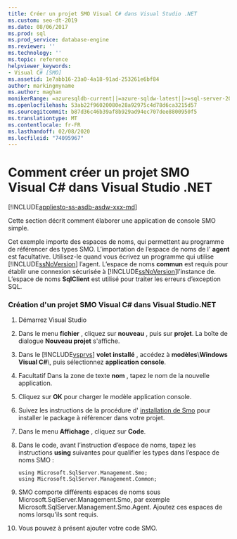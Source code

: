 ```yaml
---
title: Créer un projet SMO Visual C# dans Visual Studio .NET
ms.custom: seo-dt-2019
ms.date: 08/06/2017
ms.prod: sql
ms.prod_service: database-engine
ms.reviewer: ''
ms.technology: ''
ms.topic: reference
helpviewer_keywords:
- Visual C# [SMO]
ms.assetid: 1e7abb16-23a0-4a18-91ad-253261e6bf84
author: markingmyname
ms.author: maghan
monikerRange: =azuresqldb-current||=azure-sqldw-latest||>=sql-server-2016||=sqlallproducts-allversions||>=sql-server-linux-2017||=azuresqldb-mi-current
ms.openlocfilehash: 53ab22f96020080e28a92975c4d78d6ca3215d57
ms.sourcegitcommit: b87d36c46b39af8b929ad94ec707dee8800950f5
ms.translationtype: MT
ms.contentlocale: fr-FR
ms.lasthandoff: 02/08/2020
ms.locfileid: "74095967"
---
```

# <a name="how-to-create-a-visual-c-smo-project-in-visual-studio-net"></a>Comment créer un projet SMO Visual C# dans Visual Studio .NET
[!INCLUDE[appliesto-ss-asdb-asdw-xxx-md](../../includes/appliesto-ss-asdb-asdw-xxx-md.md)]

  Cette section décrit comment élaborer une application de console SMO simple.  
  
 Cet exemple importe des espaces de noms, qui permettent au programme de référencer des types SMO. L’importation de l’espace de noms de l' **agent** est facultative. Utilisez-le quand vous écrivez un programme qui utilise [!INCLUDE[ssNoVersion](../../includes/ssnoversion-md.md)] l’agent. L’espace de noms **commun** est requis pour établir une connexion sécurisée à [!INCLUDE[ssNoVersion](../../includes/ssnoversion-md.md)]l’instance de. L’espace de noms **SqlClient** est utilisé pour traiter les erreurs d’exception SQL.  
  
### <a name="creating-a-visual-c-smo-project-in-visual-studionet"></a>Création d'un projet SMO Visual C# dans Visual Studio.NET  
  
1. Démarrez Visual Studio
  
2. Dans le menu **fichier** , cliquez sur **nouveau** , puis sur **projet**.  La boîte de dialogue **Nouveau projet** s'affiche.   
  
3. Dans le [!INCLUDE[vsprvs](../../includes/vsprvs-md.md)] **volet installé** , accédez à **modèles**\\**Windows** **Visual C#**\\, puis sélectionnez **application console**.  
  
4. Facultatif Dans la zone de texte **nom** , tapez le nom de la nouvelle application.  

5. Cliquez sur **OK** pour charger le modèle application console.  

6. Suivez les instructions de la procédure d' [installation de Smo](installing-smo.md) pour installer le package à référencer dans votre projet.
  
7. Dans le menu **Affichage** , cliquez sur **Code**.
    
8. Dans le code, avant l’instruction d’espace de noms, tapez les instructions **using** suivantes pour qualifier les types dans l’espace de noms SMO :
  
    ```  
    using Microsoft.SqlServer.Management.Smo;  
    using Microsoft.SqlServer.Management.Common;  
    ```  
  
15. SMO comporte différents espaces de noms sous Microsoft.SqlServer.Management.Smo, par exemple Microsoft.SqlServer.Management.Smo.Agent. Ajoutez ces espaces de noms lorsqu'ils sont requis.  
  
16. Vous pouvez à présent ajouter votre code SMO.  

